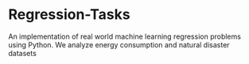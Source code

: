 # Regression-Tasks
An implementation of real world machine learning regression problems using Python. We analyze energy consumption and natural disaster datasets
